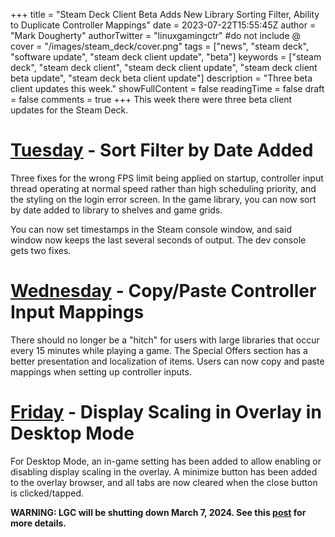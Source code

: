 +++
title = "Steam Deck Client Beta Adds New Library Sorting Filter, Ability to Duplicate Controller Mappings"
date = 2023-07-22T15:55:45Z
author = "Mark Dougherty"
authorTwitter = "linuxgamingctr" #do not include @
cover = "/images/steam_deck/cover.png"
tags = ["news", "steam deck", "software update", "steam deck client update", "beta"]
keywords = ["steam deck", "steam deck client", "steam deck client update", "steam deck client beta update", "steam deck beta client update"]
description = "Three beta client updates this week."
showFullContent = false
readingTime = false
draft = false
comments = true
+++
This week there were three beta client updates for the Steam Deck.

# [Tuesday](https://store.steampowered.com/news/app/1675200/view/5520900450309020909) - Sort Filter by Date Added
Three fixes for the wrong FPS limit being applied on startup, controller input thread operating at normal speed rather than high scheduling priority, and the styling on the login error screen. In the game library, you can now sort by date added to library to shelves and game grids.

You can now set timestamps in the Steam console window, and said window now keeps the last several seconds of output. The dev console gets two fixes.

# [Wednesday](https://store.steampowered.com/news/app/1675200/view/3677802763014797845) - Copy/Paste Controller Input Mappings
There should no longer be a "hitch" for users with large libraries that occur every 15 minutes while playing a game. The Special Offers section has a better presentation and localization of items. Users can now copy and paste mappings when setting up controller inputs.

# [Friday](https://store.steampowered.com/news/app/1675200/view/3677802763022095825) - Display Scaling in Overlay in Desktop Mode
For Desktop Mode, an in-game setting has been added to allow enabling or disabling display scaling in the overlay. A minimize button has been added to the overlay browser, and all tabs are now cleared when the close button is clicked/tapped.

**WARNING: LGC will be shutting down March 7, 2024. See this [post](https://linuxgamingcentral.com/posts/the-end-of-lgc/) for more details.**

